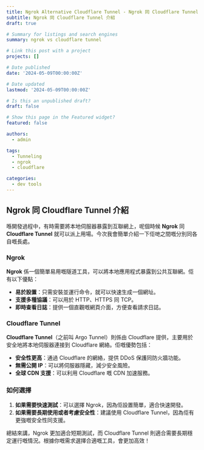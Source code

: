 ```yaml
---
title: Ngrok Alternative Cloudflare Tunnel - Ngrok 同 Cloudflare Tunnel 介紹
subtitle: Ngrok 同 Cloudflare Tunnel 介紹
draft: true

# Summary for listings and search engines
summary: ngrok vs cloudflare tunnel

# Link this post with a project
projects: []

# Date published
date: '2024-05-09T00:00:00Z'

# Date updated
lastmod: '2024-05-09T00:00:00Z'

# Is this an unpublished draft?
draft: false

# Show this page in the Featured widget?
featured: false

authors:
  - admin

tags:
  - Tunneling
  - ngrok
  - cloudflare

categories:
  - dev tools
---
```


## Ngrok 同 Cloudflare Tunnel 介紹

喺開發過程中，有時需要將本地伺服器暴露到互聯網上，呢個時候 **Ngrok** 同 **Cloudflare Tunnel** 就可以派上用場。今次我會簡單介紹一下佢哋之間嘅分別同各自嘅長處。

### Ngrok

**Ngrok** 係一個簡單易用嘅隧道工具，可以將本地應用程式暴露到公共互聯網。佢有以下優點：

- **易於設置**：只需安裝並運行命令，就可以快速生成一個網址。
- **支援多種協議**：可以用於 HTTP、HTTPS 同 TCP。
- **即時查看日誌**：提供一個直觀嘅網頁介面，方便查看請求日誌。

### Cloudflare Tunnel

**Cloudflare Tunnel**（之前叫 Argo Tunnel）則係由 Cloudflare 提供，主要用於安全地將本地伺服器連接到 Cloudflare 網絡。佢嘅優勢包括：

- **安全性更高**：通過 Cloudflare 的網絡，提供 DDoS 保護同防火牆功能。
- **無需公開 IP**：可以將伺服器隱藏，減少安全風險。
- **全球 CDN 支援**：可以利用 Cloudflare 嘅 CDN 加速服務。

### 如何選擇

1. **如果需要快速測試**：可以選擇 Ngrok，因為佢設置簡單，適合快速開發。
2. **如果需要長期使用或者考慮安全性**：建議使用 Cloudflare Tunnel，因為佢有更強嘅安全性同支援。

總結來講，Ngrok 更加適合短期測試，而 Cloudflare Tunnel 則適合需要長期穩定運行嘅情況。根據你嘅需求選擇合適嘅工具，會更加高效！